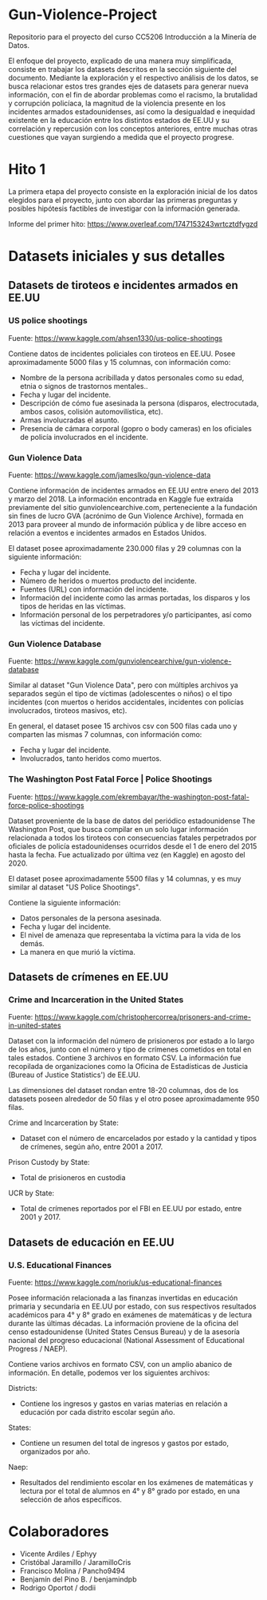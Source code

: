 # Gun-Violence-Project
Repositorio para el proyecto del curso CC5206 Introducción a la Minería de Datos.

El enfoque del proyecto, explicado de una manera muy simplificada, consiste en trabajar los datasets
descritos en la sección siguiente del documento. 
Mediante la exploración y el respectivo análisis de los datos, 
se busca relacionar estos tres grandes ejes de datasets para generar nueva información, con el fin de abordar problemas 
como el racismo, la brutalidad y corrupción policíaca, la magnitud de la violencia presente
en los incidentes armados estadounidenses, así como la desigualdad e inequidad existente en la educación entre los distintos estados 
de EE.UU y su correlación y repercusión con los conceptos anteriores, entre muchas otras cuestiones que vayan surgiendo a 
medida que el proyecto progrese.

# Hito 1
La primera etapa del proyecto consiste en la exploración inicial de los datos elegidos para el proyecto, junto con abordar
las primeras preguntas y posibles hipótesis factibles de investigar con la información generada.

Informe del primer hito:
https://www.overleaf.com/1747153243wrtcztdfygzd

# Datasets iniciales y sus detalles

## Datasets de tiroteos e incidentes armados en EE.UU

### US police shootings
Fuente: https://www.kaggle.com/ahsen1330/us-police-shootings

Contiene datos de incidentes policiales con tiroteos en EE.UU.
Posee aproximadamente 5000 filas y 15 columnas, con información como:
- Nombre de la persona acribillada y datos personales como su edad, etnia o signos de trastornos mentales..
- Fecha y lugar del incidente.
- Descripción de cómo fue asesinada la persona (disparos, electrocutada, ambos casos, colisión automovilística, etc).
- Armas involucradas el asunto.
- Presencia de cámara corporal (gopro o body cameras) en los oficiales de policía involucrados en el incidente.

### Gun Violence Data
Fuente: https://www.kaggle.com/jameslko/gun-violence-data

Contiene información de incidentes armados en EE.UU entre enero del 2013 y marzo del 2018. La información encontrada en Kaggle 
fue extraída previamente del sitio gunviolencearchive.com, perteneciente a la fundación sin fines de lucro GVA (acrónimo de Gun 
Violence Archive), formada en 2013 para proveer al mundo de información pública y de libre acceso en relación a eventos e incidentes
armados en Estados Unidos.

El dataset posee aproximadamente 230.000 filas y 29 columnas con la siguiente información:
- Fecha y lugar del incidente.
- Número de heridos o muertos producto del incidente.
- Fuentes (URL) con información del incidente.
- Información del incidente como las armas portadas, los disparos y los tipos de heridas en las víctimas.
- Información personal de los perpetradores y/o participantes, así como las víctimas del incidente.

### Gun Violence Database
Fuente: https://www.kaggle.com/gunviolencearchive/gun-violence-database

Similar al dataset "Gun Violence Data", pero con múltiples archivos ya separados según el tipo de víctimas (adolescentes o niños)
o el tipo incidentes (con muertos o heridos accidentales, incidentes con policías involucrados, tiroteos masivos, etc).

En general, el dataset posee 15 archivos csv con 500 filas cada uno y comparten las mismas 7 columnas, con información como:
- Fecha y lugar del incidente.
- Involucrados, tanto heridos como muertos.

### The Washington Post Fatal Force | Police Shootings
Fuente: https://www.kaggle.com/ekrembayar/the-washington-post-fatal-force-police-shootings

Dataset proveniente de la base de datos del periódico estadounidense The Washington Post, que busca compilar en un solo lugar 
información relacionada a todos los tiroteos con consecuencias fatales perpetrados por oficiales de policía estadounidenses
ocurridos desde el 1 de enero del 2015 hasta la fecha. Fue actualizado por última vez (en Kaggle) en agosto del 2020.

El dataset posee aproximadamente 5500 filas y 14 columnas, y es muy similar al dataset "US Police Shootings".

Contiene la siguiente información:
- Datos personales de la persona asesinada.
- Fecha y lugar del incidente.
- El nivel de amenaza que representaba la víctima para la vida de los demás.
- La manera en que murió la víctima.

## Datasets de crímenes en EE.UU

### Crime and Incarceration in the United States
Fuente: https://www.kaggle.com/christophercorrea/prisoners-and-crime-in-united-states

Dataset con la información del número de prisioneros por estado a lo largo de los años, junto con el número y tipo
de crímenes cometidos en total en tales estados. Contiene 3 archivos en formato CSV. La información fue recopilada de
organizaciones como la Oficina de Estadísticas de Justicia (Bureau of Justice Statistics') de EE.UU.

Las dimensiones del dataset rondan entre 18-20 columnas, dos de los datasets poseen alrededor de 50 filas y el otro posee
aproximadamente 950 filas.

Crime and Incarceration by State:
- Dataset con el número de encarcelados por estado y la cantidad y tipos de crímenes, según año, entre 2001 a 2017.

Prison Custody by State:
- Total de prisioneros en custodia

UCR by State:
- Total de crímenes reportados por el FBI en EE.UU por estado, entre 2001 y 2017.

## Datasets de educación en EE.UU

### U.S. Educational Finances
Fuente: https://www.kaggle.com/noriuk/us-educational-finances

Posee información relacionada a las finanzas invertidas en educación primaria y secundaria en EE.UU por estado, con 
sus respectivos resultados académicos para 4° y 8° grado en exámenes de matemáticas y de lectura durante las últimas 
décadas. La información proviene de la oficina del censo estadounidense (United States Census Bureau) y de la asesoría
nacional del progreso educacional (National Assessment of Educational Progress / NAEP).

Contiene varios archivos en formato CSV, con un amplio abanico de información. En detalle, podemos ver los siguientes 
archivos:

Districts:
- Contiene los ingresos y gastos en varias materias en relación a educación por cada distrito escolar según año.

States:
- Contiene un resumen del total de ingresos y gastos por estado, organizados por año.

Naep:
- Resultados del rendimiento escolar en los exámenes de matemáticas y lectura por el total de alumnos en 4° y 8°
grado por estado, en una selección de años específicos.


# Colaboradores
- Vicente Ardiles / Ephyy
- Cristóbal Jaramillo / JaramilloCris
- Francisco Molina / Pancho9494
- Benjamín del Pino B. / benjamindpb
- Rodrigo Oportot / dodii
